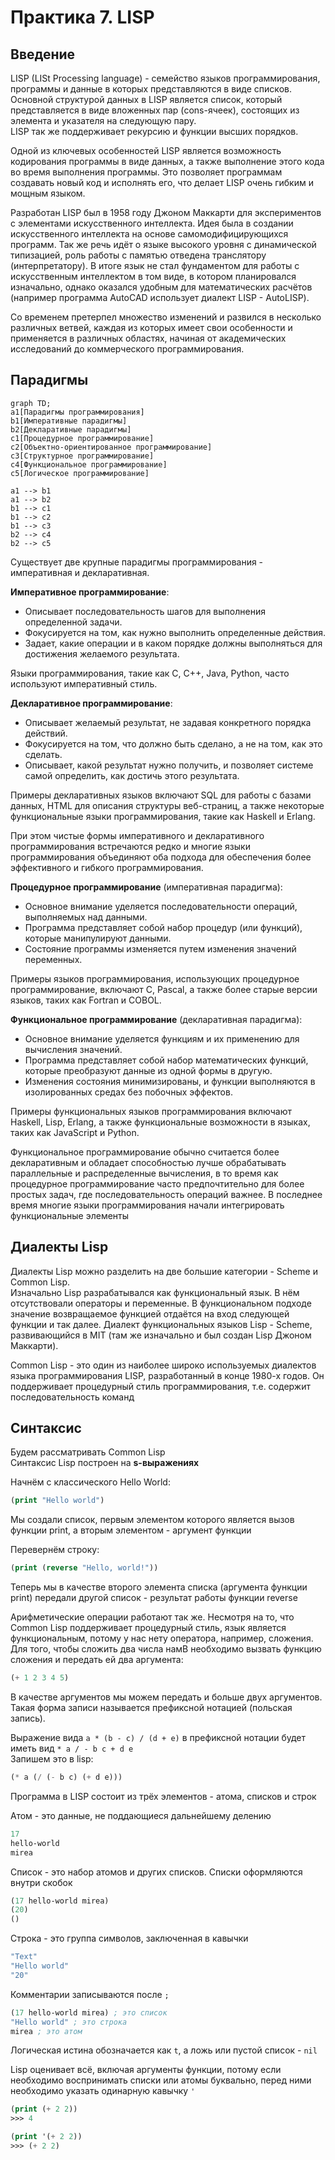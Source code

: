 # Практика 7. LISP

## Введение

LISP (LISt Processing language) - семейство языков программирования, программы и данные в которых представляются в виде списков.  
Основной структурой данных в LISP является список, который представляется в виде вложенных пар (cons-ячеек), состоящих из элемента и указателя на следующую пару.  
LISP так же поддерживает рекурсию и функции высших порядков.  

Одной из ключевых особенностей LISP является возможность кодирования программы в виде данных, а также выполнение этого кода во время выполнения программы. Это позволяет программам создавать новый код и исполнять его, что делает LISP очень гибким и мощным языком.

Разработан LISP был в 1958 году Джоном Маккарти для экспериментов с элементами искусственного интеллекта. Идея была в создании искусственного интеллекта на основе самомодифицирующихся программ. Так же речь идёт о языке высокого уровня с динамической типизацией, роль работы с памятью отведена транслятору (интерпретатору). В итоге язык не стал фундаментом для работы с искусственным интеллектом в том виде, в котором планировался изначально, однако оказался удобным для математических расчётов (например программа AutoCAD использует диалект LISP - AutoLISP).  

Со временем претерпел множество изменений и развился в несколько различных ветвей, каждая из которых имеет свои особенности и применяется в различных областях, начиная от академических исследований до коммерческого программирования.  

## Парадигмы

```mermaid
graph TD;
a1[Парадигмы программирования]
b1[Императивные парадигмы]
b2[Декларативные парадигмы]
c1[Процедурное программирование]
c2[Объектно-ориентированное программирование]
c3[Структурное программирование]
c4[Функциональное программирование]
c5[Логическое программирование]

a1 --> b1
a1 --> b2
b1 --> c1
b1 --> c2
b1 --> c3
b2 --> c4
b2 --> c5
```

Существует две крупные парадигмы программирования - императивная и декларативная.  

**Императивное программирование**:

- Описывает последовательность шагов для выполнения определенной задачи.
- Фокусируется на том, как нужно выполнить определенные действия.
- Задает, какие операции и в каком порядке должны выполняться для достижения желаемого результата.

Языки программирования, такие как C, C++, Java, Python, часто используют императивный стиль.

**Декларативное программирование**:

- Описывает желаемый результат, не задавая конкретного порядка действий.
- Фокусируется на том, что должно быть сделано, а не на том, как это сделать.
- Описывает, какой результат нужно получить, и позволяет системе самой определить, как достичь этого результата.

Примеры декларативных языков включают SQL для работы с базами данных, HTML для описания структуры веб-страниц, а также некоторые функциональные языки программирования, такие как Haskell и Erlang.

При этом чистые формы императивного и декларативного программирования встречаются редко и многие языки программирования объединяют оба подхода для обеспечения более эффективного и гибкого программирования.

**Процедурное программирование** (императивная парадигма):

- Основное внимание уделяется последовательности операций, выполняемых над данными.
- Программа представляет собой набор процедур (или функций), которые манипулируют данными.
- Состояние программы изменяется путем изменения значений переменных.

Примеры языков программирования, использующих процедурное программирование, включают C, Pascal, а также более старые версии языков, таких как Fortran и COBOL.

**Функциональное программирование** (декларативная парадигма):

- Основное внимание уделяется функциям и их применению для вычисления значений.
- Программа представляет собой набор математических функций, которые преобразуют данные из одной формы в другую.
- Изменения состояния минимизированы, и функции выполняются в изолированных средах без побочных эффектов.

Примеры функциональных языков программирования включают Haskell, Lisp, Erlang, а также функциональные возможности в языках, таких как JavaScript и Python.

Функциональное программирование обычно считается более декларативным и обладает способностью лучше обрабатывать параллельные и распределенные вычисления, в то время как процедурное программирование часто предпочтительно для более простых задач, где последовательность операций важнее. В последнее время многие языки программирования начали интегрировать функциональные элементы

## Диалекты Lisp

Диалекты Lisp можно разделить на две большие категории - Scheme и Common Lisp.  
Изначально Lisp разрабатывался как функциональный язык. В нём отсутствовали операторы и переменные. В функциональном подходе значение возвращаемое функцией отдаётся на вход следующей функции и так далее. Диалект функциональных языков Lisp - Scheme, развивающийся в MIT (там же изначально и был создан Lisp Джоном Маккарти).  

Common Lisp - это один из наиболее широко используемых диалектов языка программирования LISP, разработанный в конце 1980-х годов. Он поддерживает процедурный стиль программирования, т.е. содержит последовательность команд

## Синтаксис

Будем рассматривать Common Lisp  
Синтаксис Lisp построен на **s-выражениях**  

Начнём с классического Hello World:

```lisp
(print "Hello world")
```

Мы создали список, первым элементом которого является вызов функции print, а вторым элементом - аргумент функции

Перевернём строку:

```lisp
(print (reverse "Hello, world!"))
```

Теперь мы в качестве второго элемента списка (аргумента функции print) передали другой список - результат работы функции reverse

Арифметические операции работают так же. Несмотря на то, что Common Lisp поддерживает процедурный стиль, язык является функциональным, потому у нас нету оператора, например, сложения. Для того, чтобы сложить два числа намВ необходимо вызвать функцию сложения и передать ей два аргумента:

```lisp
(+ 1 2 3 4 5)
```

В качестве аргументов мы можем передать и больше двух аргументов.  
Такая форма записи называется префиксной нотацией (польская запись).

Выражение вида `a * (b - c) / (d + e)` в префиксной нотации будет иметь вид `* a / - b c + d e`  
Запишем это в lisp:

```lisp
(* a (/ (- b c) (+ d e)))
```

Программа в LISP состоит из трёх элементов - атома, списков и строк

Атом - это данные, не поддающиеся дальнейшему делению

```lisp
17
hello-world
mirea
```

Список - это набор атомов и других списков. Списки оформляются внутри скобок

```lisp
(17 hello-world mirea)
(20)
()
```

Строка - это группа символов, заключенная в кавычки

```lisp
"Text"
"Hello world"
"20"
```

Комментарии записываются после `;`

```lisp
(17 hello-world mirea) ; это список
"Hello world" ; это строка
mirea ; это атом
```

Логическая истина обозначается как `t`, а ложь или пустой список - `nil`

Lisp оценивает всё, включая аргументы функции, потому если необходимо воспринимать списки или атомы буквально, перед ними необходимо указать одинарную кавычку `'`

```lisp
(print (+ 2 2))
>>> 4

(print '(+ 2 2))
>>> (+ 2 2)
```
